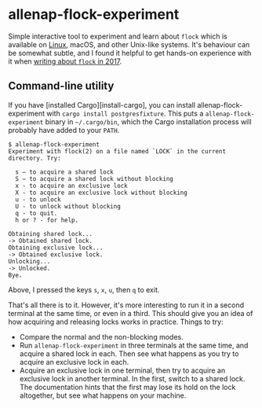 # allenap-flock-experiment

Simple interactive tool to experiment and learn about `flock` which is available
on [Linux](https://linux.die.net/man/2/flock), macOS, and other Unix-like
systems. It's behaviour can be somewhat subtle, and I found it helpful to get
hands-on experience with it when [writing about `flock` in 2017][flock-post].

[flock-post]: https://allenap.me/posts/flock-behaviour

## Command-line utility

If you have [installed Cargo][install-cargo], you can install
allenap-flock-experiment with `cargo install postgresfixture`. This puts a
`allenap-flock-experiment` binary in `~/.cargo/bin`, which the Cargo
installation process will probably have added to your `PATH`.

```shellsession
$ allenap-flock-experiment
Experiment with flock(2) on a file named `LOCK` in the current directory. Try:

  s – to acquire a shared lock
  S – to acquire a shared lock without blocking
  x - to acquire an exclusive lock
  X - to acquire an exclusive lock without blocking
  u - to unlock
  U - to unlock without blocking
  q - to quit.
  h or ? - for help.

Obtaining shared lock...
-> Obtained shared lock.
Obtaining exclusive lock...
-> Obtained exclusive lock.
Unlocking...
-> Unlocked.
Bye.
```

Above, I pressed the keys `s`, `x`, `u`, then `q` to exit.

That's all there is to it. However, it's more interesting to run it in a second
terminal at the same time, or even in a third. This should give you an idea of
how acquiring and releasing locks works in practice. Things to try:

- Compare the normal and the non-blocking modes.
- Run `allenap-flock-experiment` in three terminals at the same time, and
  acquire a shared lock in each. Then see what happens as you try to acquire an
  exclusive lock in each.
- Acquire an exclusive lock in one terminal, then try to acquire an exclusive
  lock in another terminal. In the first, switch to a shared lock. The
  documentation hints that the first may lose its hold on the lock altogether,
  but see what happens on your machine.
